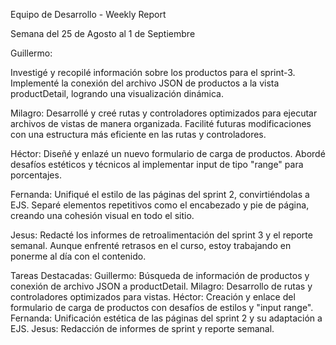 Equipo de Desarrollo - Weekly Report

Semana del 25 de Agosto al 1 de Septiembre

Guillermo:

Investigé y recopilé información sobre los productos para el sprint-3.
Implementé la conexión del archivo JSON de productos a la vista productDetail, logrando una visualización dinámica.

Milagro:
Desarrollé y creé rutas y controladores optimizados para ejecutar archivos de vistas de manera organizada.
Facilité futuras modificaciones con una estructura más eficiente en las rutas y controladores.

Héctor:
Diseñé y enlazé un nuevo formulario de carga de productos.
Abordé desafíos estéticos y técnicos al implementar input de tipo "range" para porcentajes.

Fernanda:
Unifiqué el estilo de las páginas del sprint 2, convirtiéndolas a EJS.
Separé elementos repetitivos como el encabezado y pie de página, creando una cohesión visual en todo el sitio. 

Jesus:
Redacté los informes de retroalimentación del sprint 3 y el reporte semanal.
Aunque enfrenté retrasos en el curso, estoy trabajando en ponerme al día con el contenido.

Tareas Destacadas:
Guillermo: Búsqueda de información de productos y conexión de archivo JSON a productDetail.
Milagro: Desarrollo de rutas y controladores optimizados para vistas.
Héctor: Creación y enlace del formulario de carga de productos con desafíos de estilos y "input range".
Fernanda: Unificación estética de las páginas del sprint 2 y su adaptación a EJS.
Jesus: Redacción de informes de sprint y reporte semanal.